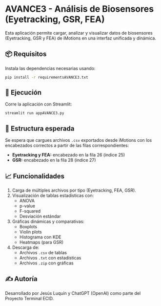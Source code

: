 
# AVANCE3 - Análisis de Biosensores (Eyetracking, GSR, FEA)

Esta aplicación permite cargar, analizar y visualizar datos de biosensores (Eyetracking, GSR y FEA) de iMotions en una interfaz unificada y dinámica.

## 📦 Requisitos

Instala las dependencias necesarias usando:

```bash
pip install -r requirementsAVANCE3.txt
```

## 🚀 Ejecución

Corre la aplicación con Streamlit:

```bash
streamlit run appAVANCE3.py
```

## 📂 Estructura esperada

Se espera que cargues archivos `.csv` exportados desde iMotions con los encabezados correctos a partir de las filas correspondientes:
- **Eyetracking y FEA:** encabezado en la fila 26 (índice 25)
- **GSR:** encabezado en la fila 28 (índice 27)

## 📈 Funcionalidades

1. Carga de múltiples archivos por tipo (Eyetracking, FEA, GSR).
2. Visualización de tablas estadísticas con:
   - ANOVA
   - p-value
   - F-squared
   - Desviación estándar
3. Gráficas dinámicas y comparativas:
   - Boxplots
   - Violin plots
   - Histograma con KDE
   - Heatmaps (para GSR)
4. Descarga de:
   - Archivos `.csv` de tablas
   - Archivos `.txt` con estadísticas
   - Archivos `.zip` con gráficas

## ✍️ Autoría

Desarrollado por Jesús Luquín y ChatGPT (OpenAI) como parte del Proyecto Terminal ECID.

